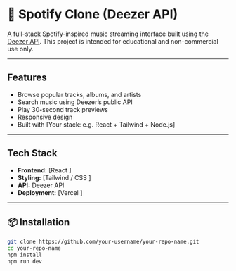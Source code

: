 # 🎵 Spotify Clone (Deezer API)

A full-stack Spotify-inspired music streaming interface built using the [Deezer API](https://developers.deezer.com/api). This project is intended for educational and non-commercial use only.

---

## Features

- Browse popular tracks, albums, and artists
- Search music using Deezer’s public API
- Play 30-second track previews
- Responsive design
- Built with [Your stack: e.g. React + Tailwind + Node.js]

---

## Tech Stack

- **Frontend:** [React ]
- **Styling:** [Tailwind / CSS ]
- **API:** Deezer API
- **Deployment:** [Vercel ]

---

## 📦 Installation

```bash
git clone https://github.com/your-username/your-repo-name.git
cd your-repo-name
npm install
npm run dev
